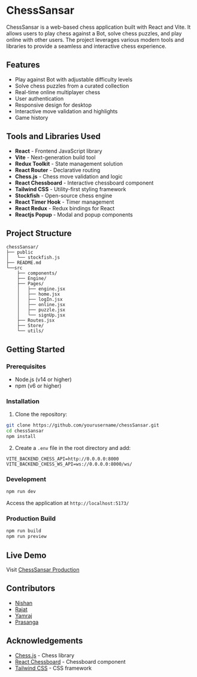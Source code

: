 # ChessSansar

ChessSansar is a web-based chess application built with React and Vite. It allows users to play chess against a  Bot, solve chess puzzles, and play online with other users. The project leverages various modern tools and libraries to provide a seamless and interactive chess experience.

## Features

- Play against Bot with adjustable difficulty levels
- Solve chess puzzles from a curated collection
- Real-time online multiplayer chess
- User authentication
- Responsive design for desktop
- Interactive move validation and highlights
- Game history

## Tools and Libraries Used

- **React** - Frontend JavaScript library
- **Vite** - Next-generation build tool
- **Redux Toolkit** - State management solution
- **React Router** - Declarative routing
- **Chess.js** - Chess move validation and logic
- **React Chessboard** - Interactive chessboard component
- **Tailwind CSS** - Utility-first styling framework
- **Stockfish** - Open-source chess engine
- **React Timer Hook** - Timer management
- **React Redux** - Redux bindings for React
- **Reactjs Popup** - Modal and popup components

## Project Structure

```
chessSansar/
├── public
│   └── stockfish.js
├── README.md
└──src
    ├── components/
    ├── Engine/
    ├── Pages/
    │   ├── engine.jsx
    │   ├── home.jsx
    │   ├── logIn.jsx
    │   ├── online.jsx
    │   ├── puzzle.jsx
    │   └── signUp.jsx
    ├── Routes.jsx
    ├── Store/
    └── utils/
```

## Getting Started

### Prerequisites

- Node.js (v14 or higher)
- npm (v6 or higher)

### Installation

1. Clone the repository:
```sh
git clone https://github.com/yourusername/chessSansar.git
cd chessSansar
npm install
```

2. Create a `.env` file in the root directory and add:
```
VITE_BACKEND_CHESS_API=http://0.0.0.0:8000
VITE_BACKEND_CHESS_WS_API=ws://0.0.0.0:8000/ws/
```

### Development

```sh
npm run dev
```
Access the application at `http://localhost:5173/`

### Production Build

```sh
npm run build
npm run preview
```

## Live Demo

Visit [ChessSansar Production](https://chesssansar.com)

## Contributors

- [Nishan](https://github.com/nishan)
- [Rajat](https://github.com/Rajatp499)
- [Yamraj](https://github.com/yamrajkhadka)
- [Prasanga](https://github.com/prasanga73)


## Acknowledgements

- [Chess.js](https://github.com/jhlywa/chess.js) - Chess library
- [React Chessboard](https://github.com/Clariity/react-chessboard) - Chessboard component
- [Tailwind CSS](https://tailwindcss.com/) - CSS framework

